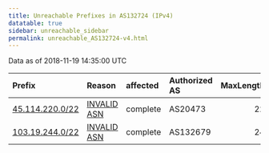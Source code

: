 ```yaml
---
title: Unreachable Prefixes in AS132724 (IPv4)
datatable: true
sidebar: unreachable_sidebar
permalink: unreachable_AS132724-v4.html
---
```


Data as of 2018-11-19 14:35:00 UTC


<div class="datatable-begin"></div>

| Prefix                                                   | Reason                                                                                                  | affected   | Authorized AS   |   MaxLength | Anchor                                       |   unreachable /24s |
|:---------------------------------------------------------|:--------------------------------------------------------------------------------------------------------|:-----------|:----------------|------------:|:---------------------------------------------|-------------------:|
| [45.114.220.0/22](https://stat.ripe.net/45.114.220.0/22) | [INVALID ASN](https://rpki-validator.ripe.net/announcement-preview?asn=AS132724&prefix=45.114.220.0/22) | complete   | AS20473         |          22 | [APNIC](unreachable_APNIC_RPKI_Root-v4.html) |                  4 |
| [103.19.244.0/22](https://stat.ripe.net/103.19.244.0/22) | [INVALID ASN](https://rpki-validator.ripe.net/announcement-preview?asn=AS132724&prefix=103.19.244.0/22) | complete   | AS132679        |          24 | [APNIC](unreachable_APNIC_RPKI_Root-v4.html) |                  4 |

<div class="datatable-end"></div>